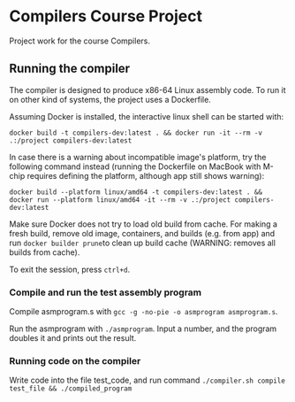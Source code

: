 # Compilers Course Project

Project work for the course Compilers.

## Running the compiler

The compiler is designed to produce x86-64 Linux assembly code. To run it on other kind of systems, the project uses a Dockerfile.

Assuming Docker is installed, the interactive linux shell can be started with:

`docker build -t compilers-dev:latest . && docker run -it --rm -v .:/project compilers-dev:latest`

In case there is a warning about incompatible image's platform, try the following command instead (running the Dockerfile on MacBook with M-chip requires defining the platform, although app still shows warning):

`docker build --platform linux/amd64 -t compilers-dev:latest . && docker run --platform linux/amd64 -it --rm -v .:/project compilers-dev:latest`

Make sure Docker does not try to load old build from cache. For making a fresh build, remove old image, containers, and builds (e.g. from app) and run `docker builder prune`to clean up build cache (WARNING: removes all builds from cache).

To exit the session, press `ctrl+d`.

### Compile and run the test assembly program

Compile asmprogram.s with `gcc -g -no-pie -o asmprogram asmprogram.s`.

Run the asmprogram with `./asmprogram`. Input a number, and the program doubles it and prints out the result.

### Running code on the compiler

Write code into the file test_code, and run command `./compiler.sh compile test_file && ./compiled_program`
